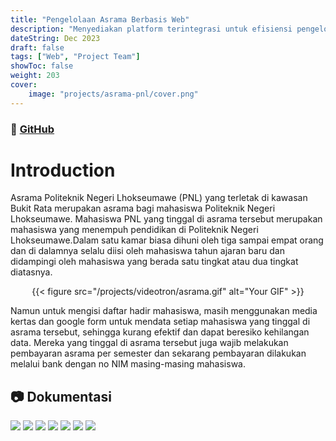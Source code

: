 ```yaml
---
title: "Pengelolaan Asrama Berbasis Web"
description: "Menyediakan platform terintegrasi untuk efisiensi pengelolaan asrama, memfasilitasi pendaftaran, penempatan, keamanan, dan komunikasi, serta memberikan manfaat peningkatan keteraturan administratif."
dateString: Dec 2023
draft: false
tags: ["Web", "Project Team"]
showToc: false
weight: 203
cover:
    image: "projects/asrama-pnl/cover.png"
---
```

### 🔗 [GitHub](https://github.com/mfredlyvanleuwen/asramapnl)

# Introduction

Asrama Politeknik Negeri Lhokseumawe (PNL) yang terletak di kawasan Bukit Rata merupakan asrama bagi mahasiswa Politeknik Negeri Lhokseumawe. Mahasiswa PNL yang tinggal di asrama tersebut merupakan mahasiswa yang menempuh pendidikan di Politeknik Negeri Lhokseumawe.Dalam satu kamar biasa dihuni oleh tiga sampai empat orang dan di dalamnya selalu diisi oleh mahasiswa tahun ajaran baru dan didampingi oleh mahasiswa yang berada satu tingkat atau dua tingkat diatasnya. 
<div class="center-gif">
    {{< figure src="/projects/videotron/asrama.gif" alt="Your GIF" >}}
</div>

Namun untuk mengisi daftar hadir mahasiswa, masih menggunakan media kertas dan google form untuk mendata setiap mahasiswa yang tinggal di asrama tersebut, sehingga kurang efektif dan dapat beresiko kehilangan data. Mereka yang tinggal di asrama tersebut juga wajib melakukan pembayaran asrama per semester dan sekarang pembayaran dilakukan melalui bank dengan no NIM masing-masing mahasiswa.

<style>
    /* Your CSS code here */
    .center-gif {
        display: flex;
        justify-content: center;
        align-items: center;
    }

    .center-gif img {
        max-width: 100%;
        max-height: 80vh; /* Sesuaikan dengan kebutuhan Anda */
    }
</style>

## 📷︎ Dokumentasi
![](/projects/asrama-pnl/7.png)
![](/projects/asrama-pnl/5.png)
![](/projects/asrama-pnl/6.png)
![](/projects/asrama-pnl/1.jpg)
![](/projects/asrama-pnl/2.png)
![](/projects/asrama-pnl/3.png)
![](/projects/asrama-pnl/4.png)